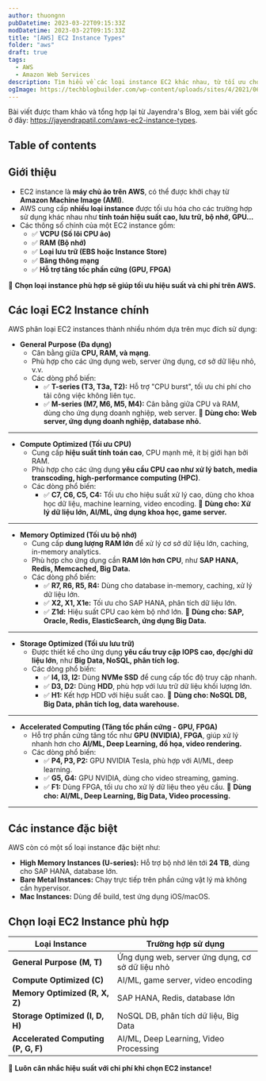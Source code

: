 ```yaml
---
author: thuongnn
pubDatetime: 2023-03-22T09:15:33Z
modDatetime: 2023-03-22T09:15:33Z
title: "[AWS] EC2 Instance Types"
folder: "aws"
draft: true
tags:
  - AWS
  - Amazon Web Services
description: Tìm hiểu về các loại instance EC2 khác nhau, từ tối ưu cho tính toán đến lưu trữ, và cách chọn loại instance phù hợp
ogImage: https://techblogbuilder.com/wp-content/uploads/sites/4/2021/06/techblogbuilder-home.png
---
```


Bài viết được tham khảo và tổng hợp lại từ Jayendra's Blog, xem bài viết gốc ở đây: https://jayendrapatil.com/aws-ec2-instance-types.

## Table of contents

## Giới thiệu

- EC2 instance là **máy chủ ảo trên AWS**, có thể được khởi chạy từ **Amazon Machine Image (AMI)**.
- AWS cung cấp **nhiều loại instance** được tối ưu hóa cho các trường hợp sử dụng khác nhau như **tính toán hiệu suất cao, lưu trữ, bộ nhớ, GPU...**
- Các thông số chính của một EC2 instance gồm:
  - ✅ **VCPU (Số lõi CPU ảo)**
  - ✅ **RAM (Bộ nhớ)**
  - ✅ **Loại lưu trữ (EBS hoặc Instance Store)**
  - ✅ **Băng thông mạng**
  - ✅ **Hỗ trợ tăng tốc phần cứng (GPU, FPGA)**

📌 **Chọn loại instance phù hợp sẽ giúp tối ưu hiệu suất và chi phí trên AWS.**

## **Các loại EC2 Instance chính**

AWS phân loại EC2 instances thành nhiều nhóm dựa trên mục đích sử dụng:

- **General Purpose (Đa dụng)**
  - Cân bằng giữa **CPU, RAM, và mạng**.
  - Phù hợp cho các ứng dụng web, server ứng dụng, cơ sở dữ liệu nhỏ, v.v.
  - Các dòng phổ biến:
    - ✅ **T-series (T3, T3a, T2):** Hỗ trợ "CPU burst", tối ưu chi phí cho tải công việc không liên tục.
    - ✅ **M-series (M7, M6, M5, M4):** Cân bằng giữa CPU và RAM, dùng cho ứng dụng doanh nghiệp, web server.
      📌 **Dùng cho: Web server, ứng dụng doanh nghiệp, database nhỏ.**

---

- **Compute Optimized (Tối ưu CPU)**
  - Cung cấp **hiệu suất tính toán cao**, CPU mạnh mẽ, ít bị giới hạn bởi RAM.
  - Phù hợp cho các ứng dụng **yêu cầu CPU cao như xử lý batch, media transcoding, high-performance computing (HPC)**.
  - Các dòng phổ biến:
    - ✅ **C7, C6, C5, C4:** Tối ưu cho hiệu suất xử lý cao, dùng cho khoa học dữ liệu, machine learning, video encoding.
      📌 **Dùng cho: Xử lý dữ liệu lớn, AI/ML, ứng dụng khoa học, game server.**

---

- **Memory Optimized (Tối ưu bộ nhớ)**
  - Cung cấp **dung lượng RAM lớn** để xử lý cơ sở dữ liệu lớn, caching, in-memory analytics.
  - Phù hợp cho ứng dụng cần **RAM lớn hơn CPU**, như **SAP HANA, Redis, Memcached, Big Data.**
  - Các dòng phổ biến:
    - ✅ **R7, R6, R5, R4:** Dùng cho database in-memory, caching, xử lý dữ liệu lớn.
    - ✅ **X2, X1, X1e:** Tối ưu cho SAP HANA, phân tích dữ liệu lớn.
    - ✅ **Z1d:** Hiệu suất CPU cao kèm bộ nhớ lớn.
      📌 **Dùng cho: SAP, Oracle, Redis, ElasticSearch, ứng dụng Big Data.**

---

- **Storage Optimized (Tối ưu lưu trữ)**
  - Được thiết kế cho ứng dụng **yêu cầu truy cập IOPS cao, đọc/ghi dữ liệu lớn**, như **Big Data, NoSQL, phân tích log.**
  - Các dòng phổ biến:
    - ✅ **I4, I3, I2:** Dùng **NVMe SSD** để cung cấp tốc độ truy cập nhanh.
    - ✅ **D3, D2:** Dùng **HDD**, phù hợp với lưu trữ dữ liệu khối lượng lớn.
    - ✅ **H1:** Kết hợp HDD với hiệu suất cao.
      📌 **Dùng cho: NoSQL DB, Big Data, phân tích log, data warehouse.**

---

- **Accelerated Computing (Tăng tốc phần cứng - GPU, FPGA)**
  - Hỗ trợ phần cứng tăng tốc như **GPU (NVIDIA), FPGA**, giúp xử lý nhanh hơn cho **AI/ML, Deep Learning, đồ họa, video rendering.**
  - Các dòng phổ biến:
    - ✅ **P4, P3, P2:** GPU NVIDIA Tesla, phù hợp với AI/ML, deep learning.
    - ✅ **G5, G4:** GPU NVIDIA, dùng cho video streaming, gaming.
    - ✅ **F1:** Dùng FPGA, tối ưu cho xử lý dữ liệu theo yêu cầu.
      📌 **Dùng cho: AI/ML, Deep Learning, Big Data, Video processing.**

---

## Các instance đặc biệt

AWS còn có một số loại instance đặc biệt như:

- **High Memory Instances (U-series):** Hỗ trợ bộ nhớ lên tới **24 TB**, dùng cho SAP HANA, database lớn.
- **Bare Metal Instances:** Chạy trực tiếp trên phần cứng vật lý mà không cần hypervisor.
- **Mac Instances:** Dùng để build, test ứng dụng iOS/macOS.

## **Chọn loại EC2 Instance phù hợp**

| **Loại Instance**                   | **Trường hợp sử dụng**                           |
| ----------------------------------- | ------------------------------------------------ |
| **General Purpose (M, T)**          | Ứng dụng web, server ứng dụng, cơ sở dữ liệu nhỏ |
| **Compute Optimized (C)**           | AI/ML, game server, video encoding               |
| **Memory Optimized (R, X, Z)**      | SAP HANA, Redis, database lớn                    |
| **Storage Optimized (I, D, H)**     | NoSQL DB, phân tích dữ liệu, Big Data            |
| **Accelerated Computing (P, G, F)** | AI/ML, Deep Learning, Video Processing           |

📌 **Luôn cân nhắc hiệu suất với chi phí khi chọn EC2 instance!**
